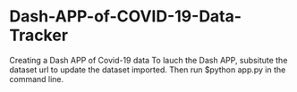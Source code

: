 # Dash-APP-of-COVID-19-Data-Tracker
Creating a Dash APP of Covid-19 data
To lauch the Dash APP, subsitute the dataset url to update the dataset imported. Then run $python app.py in the command line.
